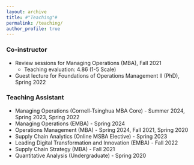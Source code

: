 ```yaml
---
layout: archive
title: #"Teaching"#
permalink: /teaching/
author_profile: true
---
```


### Co-instructor
* Review sessions for Managing Operations (MBA), Fall 2021
  * Teaching evaluation: 4.86 (1-5 Scale) 
* Guest lecture for Foundations of Operations Management II (PhD), Spring 2022


### Teaching Assistant
* Managing Operations (Cornell-Tsinghua MBA Core) - Summer 2024, Spring 2023, Spring 2022
* Managing Operations (EMBA) - Spring 2024
* Operations Management (MBA) - Spring 2024, Fall 2021, Spring 2020
* Supply Chain Analytics (Online MSBA Elective) - Spring 2023
* Leading Digital Transformation and Innovation (EMBA) - Fall 2022
* Supply Chain Strategy (MBA) - Fall 2021
* Quantitative Analysis (Undergraduate) - Spring 2020